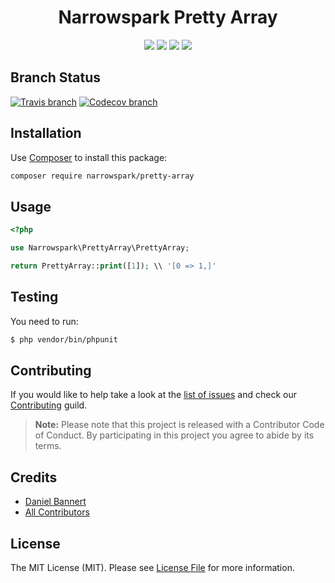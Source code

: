 <h1 align="center">Narrowspark Pretty Array</h1>
<p align="center">
    <a href="https://github.com/narrowspark/pretty-array/releases"><img src="https://img.shields.io/packagist/v/narrowspark/pretty-array.svg?style=flat-square"></a>
    <a href="https://php.net/"><img src="https://img.shields.io/badge/php-%5E7.2.0-8892BF.svg?style=flat-square"></a>
    <a href="https://codecov.io/gh/narrowspark/pretty-array"><img src="https://img.shields.io/codecov/c/github/narrowspark/pretty-array/master.svg?style=flat-square"></a>
    <a href="http://opensource.org/licenses/MIT"><img src="https://img.shields.io/badge/license-MIT-brightgreen.svg?style=flat-square"></a>
</p>

Branch Status
------------
[![Travis branch](https://img.shields.io/travis/narrowspark/pretty-array/master.svg?style=flat-square)](https://travis-ci.org/narrowspark/pretty-array)
[![Codecov branch](https://img.shields.io/codecov/c/github/narrowspark/pretty-array/master.svg?style=flat-square)](https://codecov.io/gh/narrowspark/pretty-array/branch/master)

Installation
-------------

Use [Composer](https://getcomposer.org/) to install this package:

```sh
composer require narrowspark/pretty-array
```

Usage
-------------

```php
<?php

use Narrowspark\PrettyArray\PrettyArray;

return PrettyArray::print([1]); \\ '[0 => 1,]'
```

Testing
-------------

You need to run:
``` bash
$ php vendor/bin/phpunit
```

Contributing
------------

If you would like to help take a look at the [list of issues](http://github.com/narrowspark/testing-helper/issues) and check our [Contributing](CONTRIBUTING.md) guild.

> **Note:** Please note that this project is released with a Contributor Code of Conduct. By participating in this project you agree to abide by its terms.

Credits
-------------

- [Daniel Bannert](https://github.com/prisis)
- [All Contributors](../../contributors)

License
-------------

The MIT License (MIT). Please see [License File](LICENSE) for more information.
